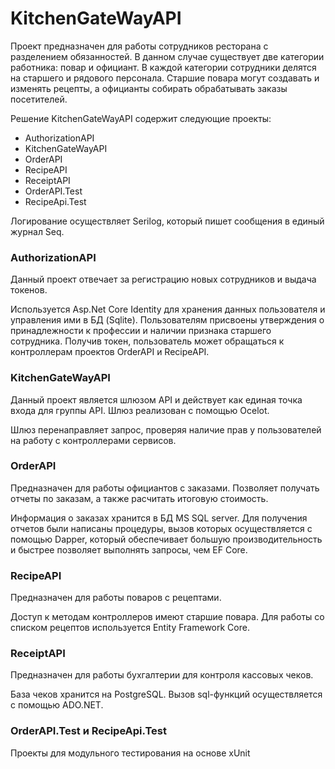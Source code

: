 # KitchenGateWayAPI

Проект предназначен для работы сотрудников ресторана с разделением обязанностей. В данном случае существует две категории работника: повар и официант. В каждой категории сотрудники делятся на старшего и рядового персонала.
Старшие повара могут создавать и изменять рецепты, а официанты собирать обрабатывать заказы посетителей.

Решение KitchenGateWayAPI содержит следующие проекты:
<ul>
  <li>AuthorizationAPI</li>
  <li>KitchenGateWayAPI</li>
  <li>OrderAPI</li>
  <li>RecipeAPI</li>
  <li>ReceiptAPI</li>
  <li>OrderAPI.Test</li>
  <li>RecipeApi.Test</li>
</ul>

Логирование осуществляет Serilog, который пишет сообщения в единый журнал Seq.


<h3>AuthorizationAPI</h3>

<p>Данный проект отвечает за регистрацию новых сотрудников и выдача токенов. </p>
Используется Asp.Net Core Identity для хранения данных пользователя и управления ими в БД (Sqlite).
Пользователям присвоены утверждения о принадлежности к профессии и наличии признака старшего сотрудника. 
Получив токен, пользователь может обращаться к контроллерам проектов OrderAPI и RecipeAPI.

<h3>KitchenGateWayAPI</h3>
<p>Данный проект является шлюзом API и действует как единая точка входа для группы API. Шлюз реализован с помощью Ocelot. </p>
Шлюз перенаправляет запрос, проверяя наличие прав у пользователей на работу с контроллерами сервисов.


<h3>OrderAPI</h3>
<p>Предназначен для работы официантов с заказами. Позволяет получать отчеты по заказам, а также расчитать итоговую стоимость. </p>
Информация о заказах хранится в БД MS SQL server. Для получения отчетов были написаны процедуры, вызов которых осуществляется с помощью Dapper, который обеспечивает большую производительность и быстрее позволяет выполнять запросы, чем EF Core. 


<h3>RecipeAPI</h3>
<p>Предназначен для работы поваров с рецептами. </p>
Доступ к методам контроллеров имеют старшие повара. Для работы со списком рецептов используется Entity Framework Core.


<h3>ReceiptAPI</h3>
<p>Предназначен для работы бухгалтерии для контроля кассовых чеков. </p>
База чеков хранится на PostgreSQL. Вызов sql-функций осуществляется с помощью ADO.NET.


<h3>OrderAPI.Test и RecipeApi.Test</h3>
<p>Проекты для модульного тестирования на основе xUnit </p>
